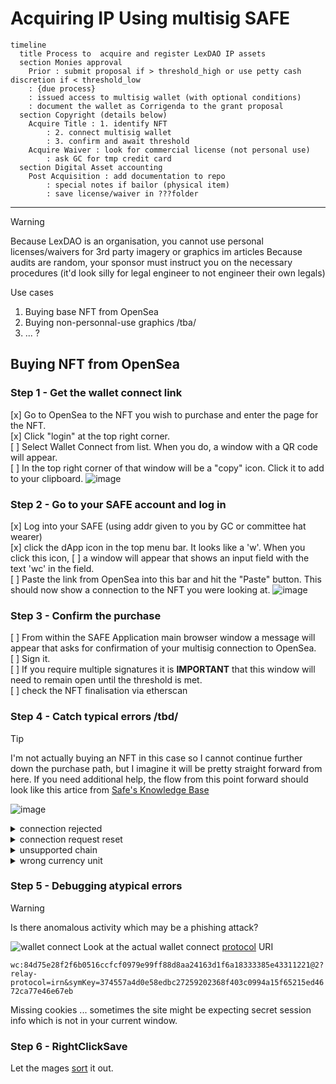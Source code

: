 # Acquiring IP Using multisig SAFE

```mermaid
timeline
  title Process to  acquire and register LexDAO IP assets
  section Monies approval
    Prior : submit proposal if > threshold_high or use petty cash discretion if < threshold_low 
    : {due process}
    : issued access to multisig wallet (with optional conditions)
    : document the wallet as Corrigenda to the grant proposal
  section Copyright (details below)
    Acquire Title : 1. identify NFT
        : 2. connect multisig wallet
        : 3. confirm and await threshold
    Acquire Waiver : look for commercial license (not personal use)
        : ask GC for tmp credit card
  section Digital Asset accounting
    Post Acquisition : add documentation to repo
        : special notes if bailor (physical item)
        : save license/waiver in ???folder
```

----
> [!WARNING]
> Because LexDAO is an organisation, you cannot use personal licenses/waivers for 3rd party imagery or graphics im articles
> Because audits are random, your sponsor must instruct you on the necessary procedures (it'd look silly for legal engineer to not engineer their own legals)

Use cases
1. Buying base NFT from OpenSea
2. Buying non-personnal-use graphics /tba/
3. ... ?

## Buying NFT from OpenSea
### Step 1 - Get the wallet connect link
[x] Go to OpenSea to the NFT you wish to purchase and enter the page for the NFT.  
[x] Click "login" at the top right corner.  
[ ] Select Wallet Connect from list.  When you do, a window with a QR code will appear.  
[ ] In the top right corner of that window will be a "copy" icon.  Click it to add to your clipboard.
![image](https://github.com/lexDAO/LexDAO-Articles/assets/14944510/555629c5-0d07-4f7a-ab08-8c024e991a56)

### Step 2 - Go to your SAFE account and log in
[x] Log into your SAFE (using addr given to you by GC or committee hat wearer)  
[x] click the dApp icon in the top menu bar.  It looks like a 'w'.  When you click this icon, 
[ ] a window will appear that shows an input field with the text 'wc' in the field.  
[ ] Paste the link from OpenSea into this bar and hit the "Paste" button. This should now show a connection to the NFT you were looking at.
![image](https://github.com/lexDAO/LexDAO-Articles/assets/14944510/5545971e-b30c-4aa5-97ef-7088ec9d26a9)

### Step 3 - Confirm the purchase
[ ] From within the SAFE Application main browser window a message will appear that asks for confirmation of your multisig connection to OpenSea.  
[ ] Sign it.  
[ ] If you require multiple signatures it is **IMPORTANT** that this window will need to remain open until the threshold is met.  
[ ] check the NFT finalisation via etherscan

### Step 4 - Catch typical errors /tbd/

> [!TIP]
> I'm not actually buying an NFT in this case so I cannot continue further down the purchase path, but I imagine it will be pretty straight forward from here.  If you need additional help, the flow from this point forward should look like this artice from [Safe's Knowledge Base](https://help.safe.global/en/articles/108235-how-to-connect-a-safe-to-a-dapp-using-walletconnect)

![image](https://github.com/lexDAO/LexDAO-Articles/assets/14944510/4fc5334f-7652-40cd-9e85-87f54f93c812)
<details><summary>connection rejected</summary>WTF?!?</details>

<details><summary>connection request reset</summary>WTF?!?</details>

<details><summary>unsupported chain</summary>OpenSea supports (as of 2q2024) 8 chains</details>

<details><summary>wrong currency unit</summary>wETH as recipient token</details>


### Step 5 - Debugging atypical errors

> [!WaRNING]
> Is there anomalous activity which may be a phishing attack?

![wallet connect]([https://platonnetwork.github.io/docs/en/assets/images/walletconnect-header-efbfd1fbd6de5bd770cf2f7e91d5cd7a.png](https://platonnetwork.github.io/docs/en/assets/images/establishing-connection-121e17f010e4b61a7995b823bd590327.png))
Look at the actual wallet connect [protocol](https://platonnetwork.github.io/docs/en/walletconnect_tutorial/) URI

`wc:84d75e28f2f6b0516ccfcf0979e99ff88d8aa24163d1f6a18333385e43311221@2?relay-protocol=irn&symKey=374557a4d0e58edbc27259202368f403c0994a15f65215ed4672ca77e46e67eb`

Missing cookies ... sometimes the site might be expecting secret session info which is not in your current window.

### Step 6 - RightClickSave

Let the mages [sort](https://docs.axelar.dev/dev/general-message-passing/overview) it out.
